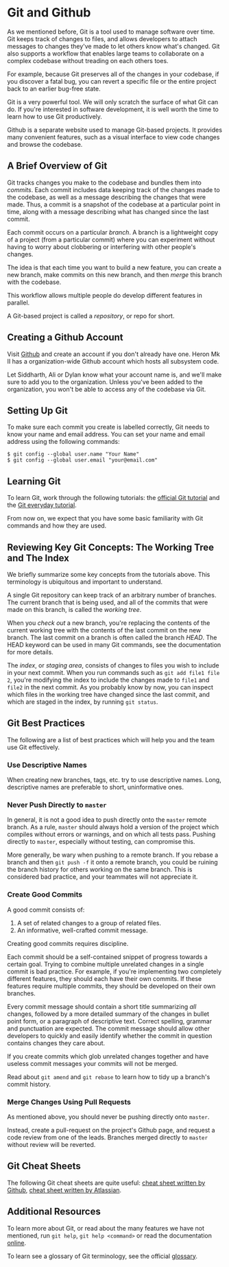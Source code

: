 # Git and Github

As we mentioned before, Git is a tool used to manage software over time. Git
keeps track of changes to files, and allows developers to attach messages to
changes they've made to let others know what's changed. Git also supports a
workflow that enables large teams to collaborate on a complex codebase without
treading on each others toes.

For example, because Git preserves all of the changes in your codebase, if you
discover a fatal bug, you can revert a specific file or the entire project back
to an earlier bug-free state.

Git is a very powerful tool. We will only scratch the surface of what Git
can do. If you're interested in software development, it is well worth the
time to learn how to use Git productively.

Github is a separate website used to manage Git-based projects. It provides many
convenient features, such as a visual interface to view code changes and browse
the codebase.

## A Brief Overview of Git

Git tracks changes you make to the codebase and bundles them into *commits*.
Each commit includes data keeping track of the changes made to the codebase, as
well as a message describing the changes that were made. Thus, a commit is a
snapshot of the codebase at a particular point in time, along with a message
describing what has changed since the last commit.

Each commit occurs on a particular *branch*. A branch is a lightweight copy of a
project (from a particular commit) where you can experiment without having to
worry about clobbering or interfering with other people's changes.

The idea is that each time you want to build a new feature, you can create a
new branch, make commits on this new branch, and then *merge* this branch
with the codebase.

This workflow allows multiple people do develop different features in parallel.

A Git-based project is called a *repository*, or repo for short.

## Creating a Github Account

Visit [Github](https://github.com/) and create an account if you don't already
have one. Heron Mk II has a organization-wide Github account which hosts all
subsystem code.

Let Siddharth, Ali or Dylan know what your account name is, and we'll make sure
to add you to the organization. Unless you've been added to the organization,
you won't be able to access any of the codebase via Git.

## Setting Up Git

To make sure each commit you create is labelled correctly, Git needs to know
your name and email address. You can set your name and email address using
the following commands:

```
$ git config --global user.name "Your Name"
$ git config --global user.email "your@email.com"
```

## Learning Git

To learn Git, work through the following tutorials: the [official Git
tutorial](https://git-scm.com/docs/gittutorial) and the [Git everyday
tutorial](https://git-scm.com/docs/giteveryday#STANDALONE).

From now on, we expect that you have some basic familiarity with Git commands
and how they are used.

## Reviewing Key Git Concepts: The Working Tree and The Index

We briefly summarize some key concepts from the tutorials above. This
terminology is ubiquitous and important to understand.

A single Git repository can keep track of an arbitrary number of branches. The
current branch that is being used, and all of the commits that were made on this
branch, is called the *working tree*.

When you *check out* a new branch, you're replacing the contents of the current
working tree with the contents of the last commit on the new branch. The last
commit on a branch is often called the branch *HEAD*. The HEAD keyword can be
used in many Git commands, see the documentation for more details.

The *index*, or *staging area*, consists of changes to files you wish to include
in your next commit. When you run commands such as `git add file1 file 2`,
you're modifying the index to include the changes made to `file1` and `file2` in
the next commit. As you probably know by now, you can inspect which files in the
working tree have changed since the last commit, and which are staged in the
index, by running `git status`.

## Git Best Practices

The following are a list of best practices which will help you and the team use
Git effectively.

### Use Descriptive Names

When creating new branches, tags, etc. try to use descriptive names. Long,
descriptive names are preferable to short, uninformative ones.

### Never Push Directly to `master`

In general, it is not a good idea to push directly onto the `master` remote
branch. As a rule, `master` should always hold a version of the project which
compiles without errors or warnings, and on which all tests pass. Pushing
directly to `master`, especially without testing, can compromise this.

More generally, be wary when pushing to a remote branch. If you rebase a branch
and then `git push -f` it onto a remote branch, you could be ruining the branch
history for others working on the same branch. This is considered bad practice,
and your teammates will not appreciate it.

### Create Good Commits

A good commit consists of:

1. A set of related changes to a group of related files.
2. An informative, well-crafted commit message.   

Creating good commits requires discipline.

Each commit should be a self-contained snippet of progress towards a certain
goal. Trying to combine multiple unrelated changes in a single commit is bad
practice. For example, if you're implementing two completely different features,
they should each have their own commits. If these features require multiple
commits, they should be developed on their own branches.

Every commit message should contain a short title summarizing *all* changes,
followed by a more detailed summary of the changes in bullet point form, or a
paragraph of descriptive text. Correct spelling, grammar and punctuation are
expected. The commit message should allow other developers to quickly and easily
identify whether the commit in question contains changes they care about.

If you create commits which glob unrelated changes together and have useless
commit messages your commits will not be merged.

Read about `git amend` and `git rebase` to learn how to tidy up a branch's
commit history.

### Merge Changes Using Pull Requests

As mentioned above, you should never be pushing directly onto `master`.

Instead, create a pull-request on the project's Github page, and request a code
review from one of the leads. Branches merged directly to `master` without
review will be reverted.

## Git Cheat Sheets

The following Git cheat sheets are quite useful: [cheat sheet written by
Github](https://education.github.com/git-cheat-sheet-education.pdf), [cheat
sheet written by
Atlassian](https://www.atlassian.com/git/tutorials/atlassian-git-cheatsheet).

## Additional Resources

To learn more about Git, or read about the many features we have not mentioned,
run `git help`, `git help <command>` or read the documentation
[online](https://git-scm.com/).

To learn see a glossary of Git terminology, see the official
[glossary](https://git-scm.com/docs/gitglossary).
